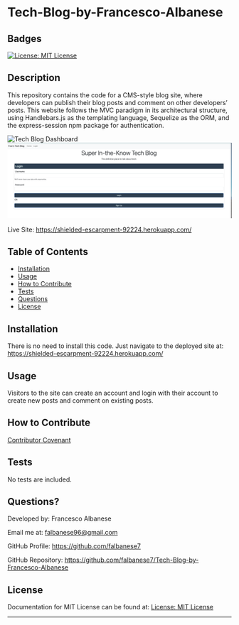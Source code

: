# Tech-Blog-by-Francesco-Albanese

## Badges

[![License: MIT License](https://img.shields.io/badge/license-MIT%20License-blue)](https://choosealicense.com/licenses/mit/)

## Description

This repository contains the code for a CMS-style blog site, where developers can publish their blog posts and comment on other developers’ posts. This website follows the MVC paradigm in its architectural structure, using Handlebars.js as the templating language, Sequelize as the ORM, and the express-session npm package for authentication.

![Tech Blog Dashboard]()
![Tech Blog Login](./assets/Screen%20Shot%202022-06-29%20at%203.18.40%20AM.png)

Live Site: https://shielded-escarpment-92224.herokuapp.com/

## Table of Contents

- [Installation](#installation)
- [Usage](#usage)
- [How to Contribute](#how-to-contribute)
- [Tests](#tests)
- [Questions](#questions)
- [License](#license)

## Installation

There is no need to install this code. Just navigate to the deployed site at: https://shielded-escarpment-92224.herokuapp.com/

## Usage

Visitors to the site can create an account and login with their account to create new posts and comment on existing posts. 


## How to Contribute

[Contributor Covenant](https://www.contributor-covenant.org/)

## Tests

No tests are included.

## Questions?

Developed by: Francesco Albanese

Email me at: falbanese96@gmail.com

GitHub Profile: https://github.com/falbanese7

GitHub Repository: https://github.com/falbanese7/Tech-Blog-by-Francesco-Albanese

## License

Documentation for MIT License can be found at:
[License: MIT License](https://choosealicense.com/licenses/mit/)

---
